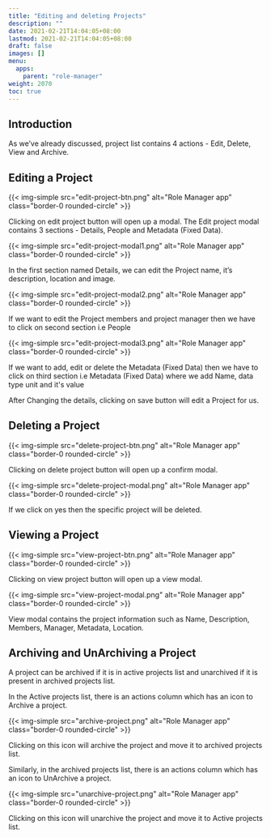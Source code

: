 ```yaml
---
title: "Editing and deleting Projects"
description: ""
date: 2021-02-21T14:04:05+08:00
lastmod: 2021-02-21T14:04:05+08:00
draft: false
images: []
menu:
  apps:
    parent: "role-manager"
weight: 2070
toc: true
---
```



## Introduction

As we’ve already discussed, project list contains 4 actions - Edit, Delete, View and Archive.

## Editing a Project

{{< img-simple src="edit-project-btn.png" alt="Role Manager app" class="border-0 rounded-circle" >}}

Clicking on edit project button will open up a modal. The Edit project modal contains 3 sections - Details, People and Metadata (Fixed Data).

{{< img-simple src="edit-project-modal1.png" alt="Role Manager app" class="border-0 rounded-circle" >}}

In the first section named Details, we can edit the Project name, it’s description, location and image.

{{< img-simple src="edit-project-modal2.png" alt="Role Manager app" class="border-0 rounded-circle" >}}

If we want to edit the Project members and project manager then we have to click on second section i.e People

{{< img-simple src="edit-project-modal3.png" alt="Role Manager app" class="border-0 rounded-circle" >}}

If we want to add, edit or delete the Metadata (Fixed Data) then we have to click on third section i.e Metadata (Fixed Data) where we add Name, data type unit and it's value

After Changing the details, clicking on save button will edit a Project for us.

## Deleting a Project

{{< img-simple src="delete-project-btn.png" alt="Role Manager app" class="border-0 rounded-circle" >}}

Clicking on delete project button will open up a confirm modal.

{{< img-simple src="delete-project-modal.png" alt="Role Manager app" class="border-0 rounded-circle" >}}

If we click on yes then the specific project will be deleted.

## Viewing a Project

{{< img-simple src="view-project-btn.png" alt="Role Manager app" class="border-0 rounded-circle" >}}

Clicking on view project button will open up a view modal.

{{< img-simple src="view-project-modal.png" alt="Role Manager app" class="border-0 rounded-circle" >}}

View modal contains the project information such as Name, Description, Members, Manager, Metadata, Location.

## Archiving and UnArchiving a Project

A project can be archived if it is in active projects list and unarchived if it is present in archived projects list.

In the Active projects list, there is an actions column which has an icon to Archive a project.

{{< img-simple src="archive-project.png" alt="Role Manager app" class="border-0 rounded-circle" >}}

Clicking on this icon will archive the project and move it to archived projects list.

Similarly, in the archived projects list, there is an actions column which has an icon to UnArchive a project.

{{< img-simple src="unarchive-project.png" alt="Role Manager app" class="border-0 rounded-circle" >}}

Clicking on this icon will unarchive the project and move it to Active projects list.

